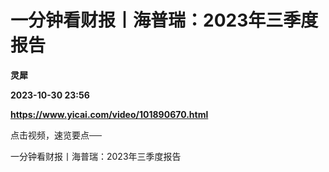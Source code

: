# 一分钟看财报丨海普瑞：2023年三季度报告
**灵犀**

**2023-10-30 23:56**

**https://www.yicai.com/video/101890670.html**

点击视频，速览要点──

一分钟看财报丨海普瑞：2023年三季度报告